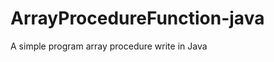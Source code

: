 ArrayProcedureFunction-java
===========================

A simple program array procedure write in Java
